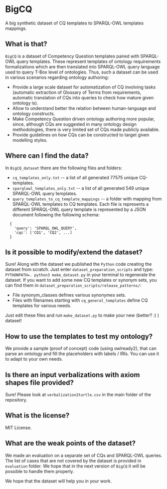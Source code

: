 # BigCQ
A big synthetic dataset of CQ templates to SPARQL-OWL templates mappings.

## What is that?
`BigCQ` is a dataset of Competency Question templates paired with SPARQL-OWL query templates. These represent templates of ontology requirements formalizations which are then translated into SPARQL-OWL query language used to query T-Box level of ontologies. Thus, such a dataset can be used in various scenarios regarding ontology authoring:

* Provide a large scale dataset for automatization of CQ involving tasks (automatic extraction of Glossary of Terms from requirements, automatic translation of CQs into queries to check how mature given ontology is).
* Allow to understand better the relation between human-language and ontology constructs.
* Make Competency Question driven ontology authoring more popular, since, although CQs are suggested in many ontology design methodologies, there is very limited set of CQs made publicly available.
* Provide guidelines on how CQs can be constructed to target given modelling styles.

## Where can I find the data?
In `BigCQ_dataset` there are the following files and folders:
* `cq_templates_only.txt` -- a list of all generated 77575 unique CQ-templates.
* `sparqlowl_templates_only.txt` -- a list of all generated 549 unique SPARQL-OWL query templates.
* `query_templates_to_cq_template_mappings` -- a folder with mapping from SPARQL-OWL templates to CQ templates. Each file is represents a different SPARQL-OWL query template is represented by a JSON document following the following schema:
```
  {
    'query': 'SPARQL_OWL_QUERY',
    'cqs': ['CQ1', 'CQ2', ...]
  }
```

## Is it possible to modify/extend the dataset?
Sure! Along with the dataset we published the `Python` code creating the dataset from scratch.
Just enter `dataset_preparation_scripts` and type: ` PYTHONPATH=. python3 make_dataset.py ` in your terminal to regenerate the dataset. If you want to add some new CQ templates or synonym sets, you can find them in `dataset_preparation_scripts/release_patterns/`:
* File synonym_classes defines various synonymes sets.
* Files with filenames starting with `cq_general_templates` define CQ templates for various needs.

Just edit these files and run `make_dataset.py` to make your new (better? :) ) dataset!

## How to use the templates to test my ontology?
We provide a sample (proof of concept) code (using owlready2), that can parse an ontology and fill the placeholders with labels / IRIs. You can use it to adapt to your own needs.

## Is there an input verbalizations with axiom shapes file provided?
Sure! Please look at `verbalization2turtle.csv` in the main folder of the repository.

## What is the license?
MIT License.

## What are the weak points of the dataset?
We made an evaluation on a separate set of CQs and SPARQL-OWL queries. The list of cases that are not covered by the dataset is provided in `evaluation` folder. We hope that in the next version of `BigCQ` it will be possible to handle them properly.

We hope that the dataset will help you in your work.
